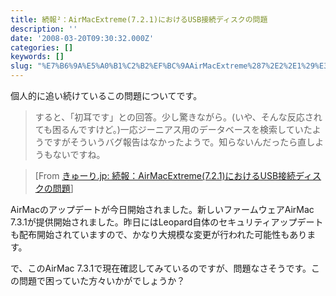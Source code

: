 ```yaml
---
title: 続報²：AirMacExtreme(7.2.1)におけるUSB接続ディスクの問題
description: ''
date: '2008-03-20T09:30:32.000Z'
categories: []
keywords: []
slug: "%E7%B6%9A%E5%A0%B1%C2%B2%EF%BC%9AAirMacExtreme%287%2E2%2E1%29%E3%81%AB%E3%81%8A%E3%81%91%E3%82%8BUSB%E6%8E%A5%E7%B6%9A%E3%83%87%E3%82%A3%E3%82%B9%E..."
---
```

個人的に追い続けているこの問題についてです。

> すると、「初耳です」との回答。少し驚きながら。(いや、そんな反応されても困るんですけど。)一応ジーニアス用のデータベースを検索していたようですがそういうバグ報告はなかったようで。知らないんだったら直しようもないですね。

> \[From [きゅーり.jp: 続報：AirMacExtreme(7.2.1)におけるUSB接続ディスクの問題](http://blog.qli.jp/2008/03/airmacextreme72.html)\]

AirMacのアップデートが今日開始されました。新しいファームウェアAirMac 7.3.1が提供開始されました。昨日にはLeopard自体のセキュリティアップデートも配布開始されていますので、かなり大規模な変更が行われた可能性もあります。

で、このAirMac 7.3.1で現在確認してみているのですが、問題なさそうです。この問題で困っていた方々いかがでしょうか？